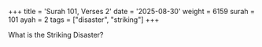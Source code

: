 +++
title = 'Surah 101, Verses 2'
date = '2025-08-30'
weight = 6159
surah = 101
ayah = 2
tags = ["disaster", "striking"]
+++

What is the Striking Disaster?